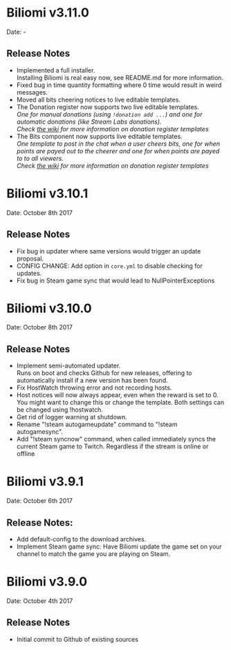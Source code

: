# Biliomi v3.11.0
Date: -

## Release Notes
* Implemented a full installer.<br>
Installing Biliomi is real easy now, see README.md for more information.
* Fixed bug in time quantity formatting where 0 time would result in weird messages.
* Moved all bits cheering notices to live editable templates.
* The Donation register now supports two live editable templates.<br>
*One for manual donations (using `!donation add ...`) and one for automatic donations (like Stream Labs donations).*<br>
*Check [the wiki](https://github.com/Juraji/Biliomi/wiki/Donations) for more information on donation register templates*
* The Bits component now supports live editable templates.<br>
*One template to post in the chat when a user cheers bits, one for when points are payed out to the cheerer and one for when points are payed to to all viewers.*<br>
*Check [the wiki](https://github.com/Juraji/Biliomi/wiki/Bits) for more information on donation register templates*

# Biliomi v3.10.1
Date: October 8th 2017

## Release Notes
* Fix bug in updater where same versions would trigger an update proposal.
* CONFIG CHANGE: Add option in `core.yml` to disable checking for updates.
* Fix bug in Steam game sync that would lead to NullPointerExceptions

# Biliomi v3.10.0
Date: October 8th 2017

## Release Notes
* Implement semi-automated updater.<br>
Runs on boot and checks Github for new releases,
offering to automatically install if a new version has been found.
* Fix HostWatch throwing error and not recording hosts.
* Host notices will now always appear, even when the reward is set to 0.<br>
You might want to change this or change the template. Both settings can be changed using !hostwatch.
* Get rid of logger warning at shutdown.
* Rename "!steam autogameupdate" command to "!steam autogamesync".
* Add "!steam syncnow" command, when called immediately syncs the current Steam game to Twitch.
Regardless if the stream is online or offline

# Biliomi v3.9.1
Date: October 6th 2017

## Release Notes:
* Add default-config to the download archives.
* Implement Steam game sync: Have Biliomi update the game set on your channel to match the game you are playing on Steam.

# Biliomi v3.9.0
Date: October 4th 2017

## Release Notes
* Initial commit to Github of existing sources
